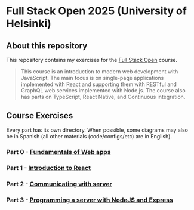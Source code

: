 # Full Stack Open 2025 (University of Helsinki)

## About this repository

This repository contains my exercises for the [Full Stack Open](https://fullstackopen.com/en/) course.

> This course is an introduction to modern web development with JavaScript. The main focus is on single-page applications implemented with React and supporting them with RESTful and GraphQL web services implemented with Node.js. The course also has parts on TypeScript, React Native, and Continuous integration.

## Course Exercises

Every part has its own directory. When possible, some diagrams may also be in Spanish (all other materials (code/configs/etc) are in English).

### Part 0 - [Fundamentals of Web apps](https://github.com/jjesus-dev/fullstackopen/tree/main/part0)

### Part 1 - [Introduction to React](https://github.com/jjesus-dev/fullstackopen/tree/main/part1)

### Part 2 - [Communicating with server](https://github.com/jjesus-dev/fullstackopen/tree/main/part2)

### Part 3 - [Programming a server with NodeJS and Express](https://github.com/jjesus-dev/fullstackopen/tree/main/part3)

